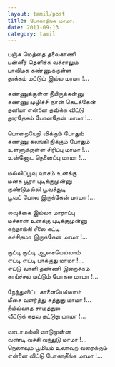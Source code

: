 ```yaml
---
layout: tamil/post
title: போகாதீங்க மாமா.
date: 2011-09-13
category: tamil
---
```


பஞ்சு மெத்தை தலைகாணி<br />
பன்னீர் தெளிச்சு வச்சாலும்<br />
பாவிமக கண்ணுக்குள்ள <br />
தூக்கம் மட்டும் இல்ல மாமா !...<br />
<br />
கண்ணுக்குள்ள நீயிருக்கன்னு<br />
கண்ணு முழிச்சி நான் கெடக்கேன் <br />
தனியா என்னை தவிக்க விட்டு <br />
தூரதேசம் போனதேன் மாமா !...<br />
<br />
பொறையேறி விக்கும் போதும்<br />
கண்ணு கலங்கி நிக்கும் போதும்<br />
உள்ளுக்குள்ள சிரிப்பு மாமா !...<br />
உன்னோட நெனைப்பு மாமா !...<br />
<br />
மல்லிப்பூவு வாசம் உனக்கு <br />
மனசு பூரா புடிக்குமுன்னு <br />
குண்டுமல்லி பூவச்சூடி <br />
பூவப் போல இருக்கேன் மாமா !...<br />
<br />
லவுக்கை இல்லா மாராப்பு<br />
மச்சான் உனக்கு புடிக்குமுன்னு <br />
கந்தாங்கி சீலை கட்டி <br />
கச்சிதமா இருக்கேன் மாமா !...<br />
<br />
குட்டி குட்டி ஆசையெல்லாம்<br />
எட்டி எட்டி பாக்குது மாமா !...<br />
எட்டு வாளி தண்ணி இறைச்சும்<br />
காய்ச்சல் மட்டும் போகல மாமா !...<br />
<br />
நேந்துவிட்ட காளையெல்லாம்<br />
மீசை வளர்த்து சுத்துது மாமா !...<br />
நீயில்லாத சாமத்துல <br />
வீட்டுக் கதவ தட்டுது மாமா !...<br />
<br />
வாடாமல்லி வாடுமுன்ன <br />
வண்டி வச்சி வந்துடு மாமா !...<br />
நெலாவும் பூமியும் உலாவுற வரைக்கும்<br />
என்னை விட்டு போகாதீங்க மாமா !...<br />
<br />
